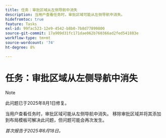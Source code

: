 ```yaml
---
title: 任务：审批区域从左侧导航中消失
description: 当用户查看任务时，审批区域可能从左侧导航中消失。
hidefromtoc: true
feature: Tasks
exl-id: 99fac523-12e9-4542-b8b0-7b8d77899800
source-git-commit: 17a909d31fc171dae062b760366ad2fed541883e
workflow-type: tm+mt
source-wordcount: '74'
ht-degree: 8%

---
```


# 任务：审批区域从左侧导航中消失

>[!NOTE]
>
>此问题已于2025年8月1日修复。

当用户查看任务时，审批区域可能从左侧导航中消失。 移除审批区域并将其添加到布局模板可解决此问题，但问题可能会再次发生。

_首次报告于2025年6月18日。_
